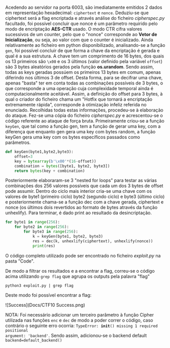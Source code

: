 Acedendo ao servidor na porta 6003, são imediatamente emitidos 2 dados em representação hexadecimal: <code>ciphertext</code> e <code>nonce</code>. Deduziu-se que ciphertext será a flag encriptada e através análise do ficheiro *cipherspec.py* facultado, foi possível concluir que nonce é um parâmetro requirido pelo modo de encriptação **AES-CTR** usado. O modo CTR cifra valores sucessivos de um counter, pelo que o "nonce" corresponde ao **Vetor de Inicialização**, ou seja, ao valor com que o counter é inicializado.
Ainda relativamente ao ficheiro em python disponibilizado, analisando-se a função <code>gen</code>, foi possível concluir de que forma a chave da encriptação é gerada e qual é a sua estrutura. A chave tem um comprimento de 16 bytes, dos quais os 13 primeiros são <code>\x00</code> e os 3 últimos (valor definido pela variável <code>offset</code>) são 3 bytes aleatórios gerados pela função **os.urandom**. Sendo assim, todas as keys geradas possúem os primeiros 13 bytes em comum, apenas diferindo nos últimos 3 de offset. Desta forma, para se decifrar uma chave, apenas "basta" ter em conta todas as combinações possíveis de 3 bytes, o que corresponde a uma operação cuja complexidade temporal ainda é computacionalmente aceitável. Assim, a definição do offset para 3 bytes, à qual o criador do ficheiro chama um "Hotfix que tornará a encriptação extremamente rápida", corresponde à otimização infeliz referida no enunciado.
Recolhidas todas estas informações, procedeu-se à elaboração do ataque. Fez-se uma cópia do ficheiro *cipherspec.py* e acrescentou-se o código referente ao ataque de força bruta. Primeiramente criou-se a função <code>keyGen</code>, que tal como a função gen, tem a função de gerar uma key, com a diferença que enquanto gen gera uma key com bytes random, a função keyGen gera uma key com os bytes específicos passados como parâmetros.

```python
def keyGen(byte1,byte2,byte3):
    offset=3	
    key = bytearray(b'\x00'*(16-offset))
    combination = bytes([byte1, byte2, byte3])
    return bytes(key + combination)
```    

Posteriormente elaboraram-se 3 "nested for loops" para testar as várias combinações dos 256 valores possíveis que cada um dos 3 bytes de offset pode assumir. Dentro do ciclo mais interior cria-se uma chave com os valores de byte1 (primeiro ciclo) byte2 (segundo ciclo) e byte3 (último ciclo) e posteriormente chama-se a função dec com a chave gerada, ciphertext e nonce (os últimos dois revertidos ao formato de bytes através da função unhexlify). Para terminar, é dado print ao resultado da desincriptação.

```python
for byte1 in range(256):
    for byte2 in range(256):
        for byte3 in range(256):
            k = keyGen(byte1, byte2, byte3)
            res = dec(k, unhexlify(ciphertext), unhexlify(nonce))
            print(res)
```            
O código completo utilizado pode ser encontrado no ficheiro *exploit.py* na pasta "Code".

De modo a filtrar os resultados e a encontrar a flag, correu-se o código acima utilizando <code>grep flag</code> que agrupa os outputs pela palavra "flag"

```shell
python3 exploit.py | grep flag
```
Deste modo foi possível encontrar a flag:

![Success](Docs/CTF10 Success.png)

NOTA: Foi necessário adicionar um terceiro parâmetro à função Cipher utilizada nas funções <code>enc</code> e <code>dec</code> de modo a poder correr o código, caso contrário o seguinte erro ocorria: <code>TypeError: __init__() missing 1 required positional argument: 'backend'</code>. Sendo assim, adicionou-se o backend default <code>backend=default_backend()</code>
